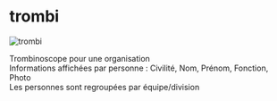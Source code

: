 # trombi  


![trombi](https://github.com/user-attachments/assets/62057c9b-c96a-4675-b98b-b9e2f74f30b6)



Trombinoscope pour une organisation  
Informations affichées par personne : Civilité, Nom, Prénom, Fonction, Photo  
Les personnes sont regroupées par équipe/division  
